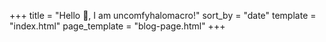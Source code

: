 +++
title = "Hello 👋, I am uncomfyhalomacro!"
sort_by = "date"
template = "index.html"
page_template = "blog-page.html"
+++